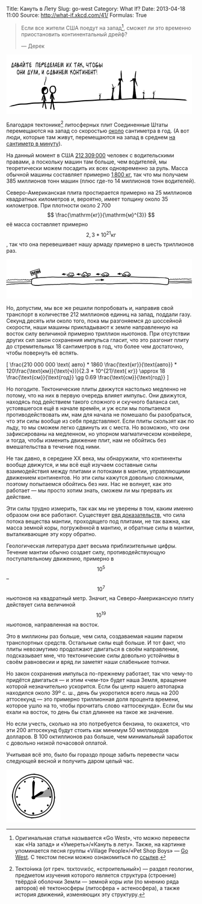 Title: Кануть в Лету
Slug: go-west
Category: What If?
Date: 2013-04-18 11:00
Source: http://what-if.xkcd.com/41/
Formulas: True

> Если все жители США поедут на запад[^1], сможет ли это временно приостановить континентальный дрейф?
> 
> — Дерек

![](/uploads/041-go-west/go_west_windmills_ru.png "Два человека рассматривают ветряные мельницы.")

Благодаря тектонике[^2] литосферных плит Соединенные Штаты перемещаются на запад со скоростью [около](http://hypertextbook.com/facts/ZhenHuang.shtml) сантиметра в год. (А вот люди, которые там живут, перемещаются на запад в среднем [на сантиметр в минуту](http://www.census.gov/newsroom/releases/archives/facts_for_features_special_editions/cb11ff10.html)).

На данный момент в США [212&thinsp;309&thinsp;000](http://nhts.ornl.gov/tables09/FatCat.aspx) человек с водительскими правами, а поскольку машин там больше, чем водителей, мы теоретически можем посадить их всех одновременно за руль. Масса обычной машины составляет примерно [1&thinsp;800 кг](http://www.nytimes.com/2004/05/05/business/05weight.html), так что мы получаем 385 миллионов тонн машин (плюс где-то 14 миллионов тонн водителей).

Северо-Американская плита простирается примерно на 25 миллионов квадратных километров и, вероятно, имеет толщину около 35 километров. При плотности около 2&thinsp;700 $$ \frac{\mathrm{кг}}{\mathrm{м}^{3}} $$ её масса составляет примерно $$ 2,3 * 10^{21} \mathrm{ кг}$$, так что она перевешивает нашу армаду примерно в шесть триллионов раз.

![](/uploads/041-go-west/go_west_setup.png "Машины едут на запад, в голове каждого водителя крутится песня go west.") 

Но, допустим, мы все же решили попробовать и, направив свой транспорт в количестве 212 миллионов единиц на запад, поддали газу. Секунд десять или около того, пока мы разгоняемся до шоссейной скорости, наши машины прикладывают к земле направленную на восток силу величиной примерно триллион ньютонов. При отсутствии других сил закон сохранения импульса гласит, что это разгонит плиту до стремительных 18 сантиметров в год, что более чем достаточно, чтобы повернуть её вспять.

\[ \frac{210 000 000 \text{ авто} * 1860 \frac{\text{кг}}{\text{авто}} * 120\frac{\text{км}}{\text{ч}}}{2.3 * 10^{21}\text{ кг}} \approx 18 \frac{\text{см}}{\text{год}} \gg 0.69 \frac{\text{см}}{\text{год}} \]

Но погодите. Тектонические плиты движутся настолько медленно не потому, что на них в первую очередь влияет импульс. Они движутся, находясь под действием такого сложного и скучного баланса сил, устоявшегося ещё в начале времён, и уж если мы попытаемся противодействовать им, нам для начала не помешало бы разобраться, что эти силы вообще из себя представляют. Если плиты скользят как по льду, то мы сможем легко сдвинуть их с места. Но возможно, что они зафиксированы на медленном, но упорном магматическом конвейере, и тогда, чтобы изменить движение плит, нам не обойтись без вмешательства в течение под ними.

Не так давно, в середине XX века, мы обнаружили, что континенты вообще движутся, и мы всё ещё изучаем составные силы взаимодействия между плитами и потоками в мантии, управляющими движением континентов. Но эти силы кажутся довольно сложными, поэтому попытаемся обойтись без них. Нас не волнует, как это работает — мы просто хотим знать, сможем ли мы прервать их действие.

Эти силы трудно измерить, так как мы не уверены в том, каким именно образом они все работают. Существует [ряд доказательств](http://www.umich.edu/~gs265/tecpaper.htm), что сила потока вещества мантии, проходящего под плитами, не так важна, как масса земной коры, погружённой в мантию, и обратные силы в мантии, выталкивающие эту кору обратно.

Геологическая литература дает весьма приблизительные цифры. Течение мантии обычно создает силу, противодействующую поступательному движению, примерно в $$ 10^5 $$ – $$ 10^7 $$ ньютонов на квадратный метр. Значит, на Северо-Американскую плиту действует сила величиной $$ 10^{19} $$ ньютонов, направленная на восток.

Это в миллионы раз больше, чем сила, создаваемая нашим парком транспортных средств. Остальные силы ещё больше. И тот факт, что плиты невозмутимо продолжают двигаться в своём направлении, подсказывает мне, что тектонические силы довольно устойчивы в своём равновесии и вряд ли заметят наши слабенькие толчки.

Но закон сохранения импульса по-прежнему работает, так что чему-то придётся двигаться — и этим «чем-то» будет наша Земля, вращение которой незначительно ускорится. Если бы центр нашего автопарка находился около 39º с. ш., день бы укоротился всего лишь на 200 аттосекунд — это примерно триллионная доля процента времени, которое ушло на то, чтобы прочитать слово «аттосекунда». Если бы мы ехали на восток, то день бы стал длиннее на такое же значение.

Но если учесть, сколько на это потребуется бензина, то окажется, что эти 200 аттосекунд будут стоить как минимум 50 миллиардов долларов. В 100 октиллионов раз больше, чем минимальный заработок с довольно низкой почасовой оплатой.

Учитывая всё это, было бы гораздо проще забыть перевести часы следующей весной и получить даром целый час.

![](/uploads/041-go-west/go_west_clock.png "Если бы мы каждую весну отдавали один час в банк под нормальные проценты, то каждую осень мы бы получали обратно по 1,02 часа.")

[^1]: Оригинальная статья называется «Go West», что можно перевести как «На запад» и «Умереть»/«Кануть в лету». Также, на картинке упоминается песня группы «Village People»/«Pet Shop Boys» — [Go West](http://ru.wikipedia.org/wiki/Go_West). С текстом песни можно ознакомиться по [ссылке](http://en.lyrsense.com/pet_shop_boys/go_west).
[^2]: Текто́ника (от греч. τεκτονικός, «строительный») — раздел геологии, предметом изучения которого является структура (строение) твёрдой оболочки Земли — земной коры или (по мнению ряда авторов) её тектоносферы (литосфера + астеносфера), а также история движений, изменяющих эту структуру.
